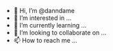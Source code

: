 - 👋 Hi, I’m @danndame
- 👀 I’m interested in ...
- 🌱 I’m currently learning ...
- 💞️ I’m looking to collaborate on ...
- 📫 How to reach me ...

<!---
danndame/danndame is a ✨ special ✨ repository because its `README.md` (this file) appears on your GitHub profile.
You can click the Preview link to take a look at your changes.
--->
